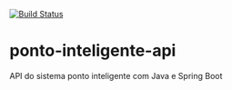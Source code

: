 [![Build Status](https://travis-ci.org/VitorAlfeu/ponto-inteligente-api.svg?branch=master)](https://travis-ci.org/VitorAlfeu/ponto-inteligente-api)
# ponto-inteligente-api
API do sistema ponto inteligente com Java e Spring Boot